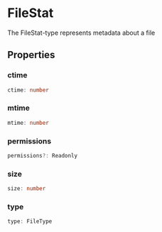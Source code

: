 # FileStat

The FileStat-type represents metadata about a file

## Properties

### ctime

```typescript
ctime: number
```

### mtime

```typescript
mtime: number
```

### permissions

```typescript
permissions?: Readonly
```

### size

```typescript
size: number
```

### type

```typescript
type: FileType
```

